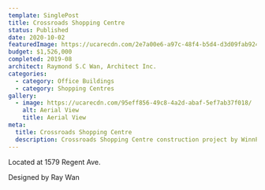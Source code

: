 ```yaml
---
template: SinglePost
title: Crossroads Shopping Centre
status: Published
date: 2020-10-02
featuredImage: https://ucarecdn.com/2e7a00e6-a97c-48f4-b5d4-d3d09fab9244/
budget: $1,526,000
completed: 2019-08
architect: Raymond S.C Wan, Architect Inc.
categories:
  - category: Office Buildings
  - category: Shopping Centres
gallery:
  - image: https://ucarecdn.com/95eff856-49c8-4a2d-abaf-5ef7ab37f018/
    alt: Aerial View
    title: Aerial View
meta:
  title: Crossroads Shopping Centre
  description: Crossroads Shopping Centre construction project by WinnPro Construction
---
```

Located at 1579 Regent Ave. 

Designed by Ray Wan